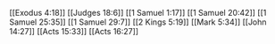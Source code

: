 [[Exodus 4:18]]
[[Judges 18:6]]
[[1 Samuel 1:17]]
[[1 Samuel 20:42]]
[[1 Samuel 25:35]]
[[1 Samuel 29:7]]
[[2 Kings 5:19]]
[[Mark 5:34]]
[[John 14:27]]
[[Acts 15:33]]
[[Acts 16:27]]
